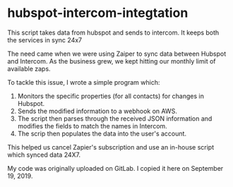 # hubspot-intercom-integtation
This script takes data from hubspot and sends to intercom. It keeps both the services in sync 24x7

The need came when we were using Zaiper to sync data between Hubspot and Intercom. As the business grew, we kept hitting our monthly limit of available zaps.

To tackle this issue, I wrote a simple program which:
1. Monitors the specific properties (for all contacts) for changes in Hubspot.
2. Sends the modified information to a webhook on AWS.
3. The script then parses through the received JSON information and modifies the fields to match the names in Intercom.
4. The scrip then populates the data into the user's account.

This helped us cancel Zapier's subscription and use an in-house script which synced data 24X7.

My code was originally uploaded on GitLab. I copied it here on September 19, 2019.
